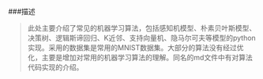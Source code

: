 ###描述
>此处主要介绍了常见的机器学习算法，包括感知机模型、朴素贝叶斯模型、决策树、逻辑斯谛回归、K近邻、支持向量机、隐马尔可夫等模型的python实现。采用的数据集是常用的MNIST数据集。大部分的算法没有经过优化，主要是增加对常用的机器学习算法的理解。同名的md文件中有对算法代码实现的介绍。
